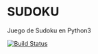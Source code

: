# SUDOKU
Juego de Sudoku en Python3

[![Build Status](https://travis-ci.org/NicoBeast98/SUDOKU.svg?branch=master)](https://travis-ci.org/NicoBeast98/SUDOKU)